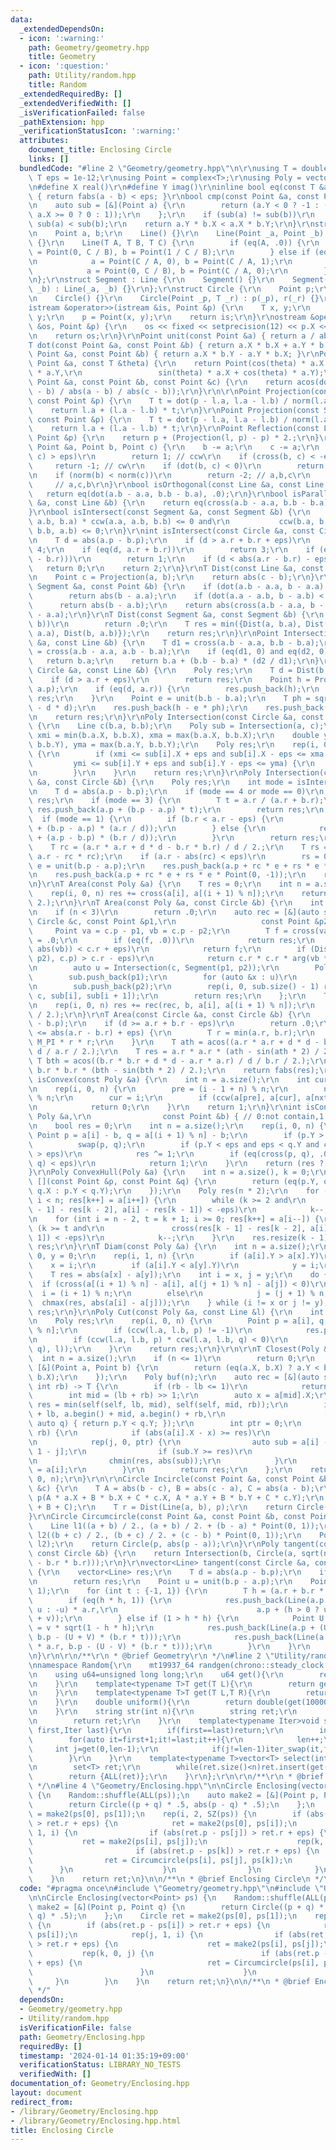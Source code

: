 ```yaml
---
data:
  _extendedDependsOn:
  - icon: ':warning:'
    path: Geometry/geometry.hpp
    title: Geometry
  - icon: ':question:'
    path: Utility/random.hpp
    title: Random
  _extendedRequiredBy: []
  _extendedVerifiedWith: []
  _isVerificationFailed: false
  _pathExtension: hpp
  _verificationStatusIcon: ':warning:'
  attributes:
    document_title: Enclosing Circle
    links: []
  bundledCode: "#line 2 \"Geometry/geometry.hpp\"\n\r\nusing T = double;\r\nconst\
    \ T eps = 1e-12;\r\nusing Point = complex<T>;\r\nusing Poly = vector<Point>;\r\
    \n#define X real()\r\n#define Y imag()\r\ninline bool eq(const T &a, const T &b)\
    \ { return fabs(a - b) < eps; }\r\nbool cmp(const Point &a, const Point &b) {\r\
    \n    auto sub = [&](Point a) {\r\n        return (a.Y < 0 ? -1 : (a.Y == 0 &&\
    \ a.X >= 0 ? 0 : 1));\r\n    };\r\n    if (sub(a) != sub(b))\r\n        return\
    \ sub(a) < sub(b);\r\n    return a.Y * b.X < a.X * b.Y;\r\n}\r\nstruct Line {\r\
    \n    Point a, b;\r\n    Line() {}\r\n    Line(Point _a, Point _b) : a(_a), b(_b)\
    \ {}\r\n    Line(T A, T B, T C) {\r\n        if (eq(A, .0)) {\r\n            a\
    \ = Point(0, C / B), b = Point(1 / C / B);\r\n        } else if (eq(B, .0)) {\r\
    \n            a = Point(C / A, 0), b = Point(C / A, 1);\r\n        } else {\r\n\
    \            a = Point(0, C / B), b = Point(C / A, 0);\r\n        }\r\n    }\r\
    \n};\r\nstruct Segment : Line {\r\n    Segment() {}\r\n    Segment(Point _a, Point\
    \ _b) : Line(_a, _b) {}\r\n};\r\nstruct Circle {\r\n    Point p;\r\n    T r;\r\
    \n    Circle() {}\r\n    Circle(Point _p, T _r) : p(_p), r(_r) {}\r\n};\r\n\r\n\
    istream &operator>>(istream &is, Point &p) {\r\n    T x, y;\r\n    is >> x >>\
    \ y;\r\n    p = Point(x, y);\r\n    return is;\r\n}\r\nostream &operator<<(ostream\
    \ &os, Point &p) {\r\n    os << fixed << setprecision(12) << p.X << ' ' << p.Y;\r\
    \n    return os;\r\n}\r\nPoint unit(const Point &a) { return a / abs(a); }\r\n\
    T dot(const Point &a, const Point &b) { return a.X * b.X + a.Y * b.Y; }\r\nT cross(const\
    \ Point &a, const Point &b) { return a.X * b.Y - a.Y * b.X; }\r\nPoint rot(const\
    \ Point &a, const T &theta) {\r\n    return Point(cos(theta) * a.X - sin(theta)\
    \ * a.Y,\r\n                 sin(theta) * a.X + cos(theta) * a.Y);\r\n}\r\nT arg(const\
    \ Point &a, const Point &b, const Point &c) {\r\n    return acos(dot(a - b, c\
    \ - b) / abs(a - b) / abs(c - b));\r\n}\r\n\r\nPoint Projection(const Line &l,\
    \ const Point &p) {\r\n    T t = dot(p - l.a, l.a - l.b) / norm(l.a - l.b);\r\n\
    \    return l.a + (l.a - l.b) * t;\r\n}\r\nPoint Projection(const Segment &l,\
    \ const Point &p) {\r\n    T t = dot(p - l.a, l.a - l.b) / norm(l.a - l.b);\r\n\
    \    return l.a + (l.a - l.b) * t;\r\n}\r\nPoint Reflection(const Line &l, const\
    \ Point &p) {\r\n    return p + (Projection(l, p) - p) * 2.;\r\n}\r\nint ccw(const\
    \ Point &a, Point b, Point c) {\r\n    b -= a;\r\n    c -= a;\r\n    if (cross(b,\
    \ c) > eps)\r\n        return 1; // ccw\r\n    if (cross(b, c) < -eps)\r\n   \
    \     return -1; // cw\r\n    if (dot(b, c) < 0)\r\n        return 2; // c,a,b\r\
    \n    if (norm(b) < norm(c))\r\n        return -2; // a,b,c\r\n    return 0; \
    \     // a,c,b\r\n}\r\nbool isOrthogonal(const Line &a, const Line &b) {\r\n \
    \   return eq(dot(a.b - a.a, b.b - b.a), .0);\r\n}\r\nbool isParallel(const Line\
    \ &a, const Line &b) {\r\n    return eq(cross(a.b - a.a, b.b - b.a), .0);\r\n\
    }\r\nbool isIntersect(const Segment &a, const Segment &b) {\r\n    return ccw(a.a,\
    \ a.b, b.a) * ccw(a.a, a.b, b.b) <= 0 and\r\n           ccw(b.a, b.b, a.a) * ccw(b.a,\
    \ b.b, a.b) <= 0;\r\n}\r\nint isIntersect(const Circle &a, const Circle &b) {\r\
    \n    T d = abs(a.p - b.p);\r\n    if (d > a.r + b.r + eps)\r\n        return\
    \ 4;\r\n    if (eq(d, a.r + b.r))\r\n        return 3;\r\n    if (eq(d, abs(a.r\
    \ - b.r)))\r\n        return 1;\r\n    if (d < abs(a.r - b.r) - eps)\r\n     \
    \   return 0;\r\n    return 2;\r\n}\r\nT Dist(const Line &a, const Point &b) {\r\
    \n    Point c = Projection(a, b);\r\n    return abs(c - b);\r\n}\r\nT Dist(const\
    \ Segment &a, const Point &b) {\r\n    if (dot(a.b - a.a, b - a.a) < eps)\r\n\
    \        return abs(b - a.a);\r\n    if (dot(a.a - a.b, b - a.b) < eps)\r\n  \
    \      return abs(b - a.b);\r\n    return abs(cross(a.b - a.a, b - a.a)) / abs(a.b\
    \ - a.a);\r\n}\r\nT Dist(const Segment &a, const Segment &b) {\r\n    if (isIntersect(a,\
    \ b))\r\n        return .0;\r\n    T res = min({Dist(a, b.a), Dist(a, b.b), Dist(b,\
    \ a.a), Dist(b, a.b)});\r\n    return res;\r\n}\r\nPoint Intersection(const Line\
    \ &a, const Line &b) {\r\n    T d1 = cross(a.b - a.a, b.b - b.a);\r\n    T d2\
    \ = cross(a.b - a.a, a.b - b.a);\r\n    if (eq(d1, 0) and eq(d2, 0))\r\n     \
    \   return b.a;\r\n    return b.a + (b.b - b.a) * (d2 / d1);\r\n}\r\nPoly Intersection(const\
    \ Circle &a, const Line &b) {\r\n    Poly res;\r\n    T d = Dist(b, a.p);\r\n\
    \    if (d > a.r + eps)\r\n        return res;\r\n    Point h = Projection(b,\
    \ a.p);\r\n    if (eq(d, a.r)) {\r\n        res.push_back(h);\r\n        return\
    \ res;\r\n    }\r\n    Point e = unit(b.b - b.a);\r\n    T ph = sqrt(a.r * a.r\
    \ - d * d);\r\n    res.push_back(h - e * ph);\r\n    res.push_back(h + e * ph);\r\
    \n    return res;\r\n}\r\nPoly Intersection(const Circle &a, const Segment &b)\
    \ {\r\n    Line c(b.a, b.b);\r\n    Poly sub = Intersection(a, c);\r\n    double\
    \ xmi = min(b.a.X, b.b.X), xma = max(b.a.X, b.b.X);\r\n    double ymi = min(b.a.Y,\
    \ b.b.Y), yma = max(b.a.Y, b.b.Y);\r\n    Poly res;\r\n    rep(i, 0, sub.size())\
    \ {\r\n        if (xmi <= sub[i].X + eps and sub[i].X - eps <= xma and\r\n   \
    \         ymi <= sub[i].Y + eps and sub[i].Y - eps <= yma) {\r\n            res.push_back(sub[i]);\r\
    \n        }\r\n    }\r\n    return res;\r\n}\r\nPoly Intersection(const Circle\
    \ &a, const Circle &b) {\r\n    Poly res;\r\n    int mode = isIntersect(a, b);\r\
    \n    T d = abs(a.p - b.p);\r\n    if (mode == 4 or mode == 0)\r\n        return\
    \ res;\r\n    if (mode == 3) {\r\n        T t = a.r / (a.r + b.r);\r\n       \
    \ res.push_back(a.p + (b.p - a.p) * t);\r\n        return res;\r\n    }\r\n  \
    \  if (mode == 1) {\r\n        if (b.r < a.r - eps) {\r\n            res.push_back(a.p\
    \ + (b.p - a.p) * (a.r / d));\r\n        } else {\r\n            res.push_back(b.p\
    \ + (a.p - b.p) * (b.r / d));\r\n        }\r\n        return res;\r\n    }\r\n\
    \    T rc = (a.r * a.r + d * d - b.r * b.r) / d / 2.;\r\n    T rs = sqrt(a.r *\
    \ a.r - rc * rc);\r\n    if (a.r - abs(rc) < eps)\r\n        rs = 0;\r\n    Point\
    \ e = unit(b.p - a.p);\r\n    res.push_back(a.p + rc * e + rs * e * Point(0, 1));\r\
    \n    res.push_back(a.p + rc * e + rs * e * Point(0, -1));\r\n    return res;\r\
    \n}\r\nT Area(const Poly &a) {\r\n    T res = 0;\r\n    int n = a.size();\r\n\
    \    rep(i, 0, n) res += cross(a[i], a[(i + 1) % n]);\r\n    return fabs(res /\
    \ 2.);\r\n}\r\nT Area(const Poly &a, const Circle &b) {\r\n    int n = a.size();\r\
    \n    if (n < 3)\r\n        return .0;\r\n    auto rec = [&](auto self, const\
    \ Circle &c, const Point &p1,\r\n                   const Point &p2) {\r\n   \
    \     Point va = c.p - p1, vb = c.p - p2;\r\n        T f = cross(va, vb), res\
    \ = .0;\r\n        if (eq(f, .0))\r\n            return res;\r\n        if (max(abs(va),\
    \ abs(vb)) < c.r + eps)\r\n            return f;\r\n        if (Dist(Segment(p1,\
    \ p2), c.p) > c.r - eps)\r\n            return c.r * c.r * arg(vb * conj(va));\r\
    \n        auto u = Intersection(c, Segment(p1, p2));\r\n        Poly sub;\r\n\
    \        sub.push_back(p1);\r\n        for (auto &x : u)\r\n            sub.push_back(x);\r\
    \n        sub.push_back(p2);\r\n        rep(i, 0, sub.size() - 1) res += self(self,\
    \ c, sub[i], sub[i + 1]);\r\n        return res;\r\n    };\r\n    T res = .0;\r\
    \n    rep(i, 0, n) res += rec(rec, b, a[i], a[(i + 1) % n]);\r\n    return fabs(res\
    \ / 2.);\r\n}\r\nT Area(const Circle &a, const Circle &b) {\r\n    T d = abs(a.p\
    \ - b.p);\r\n    if (d >= a.r + b.r - eps)\r\n        return .0;\r\n    if (d\
    \ <= abs(a.r - b.r) + eps) {\r\n        T r = min(a.r, b.r);\r\n        return\
    \ M_PI * r * r;\r\n    }\r\n    T ath = acos((a.r * a.r + d * d - b.r * b.r) /\
    \ d / a.r / 2.);\r\n    T res = a.r * a.r * (ath - sin(ath * 2) / 2.);\r\n   \
    \ T bth = acos((b.r * b.r + d * d - a.r * a.r) / d / b.r / 2.);\r\n    res +=\
    \ b.r * b.r * (bth - sin(bth * 2) / 2.);\r\n    return fabs(res);\r\n}\r\nbool\
    \ isConvex(const Poly &a) {\r\n    int n = a.size();\r\n    int cur, pre, nxt;\r\
    \n    rep(i, 0, n) {\r\n        pre = (i - 1 + n) % n;\r\n        nxt = (i + 1)\
    \ % n;\r\n        cur = i;\r\n        if (ccw(a[pre], a[cur], a[nxt]) == -1)\r\
    \n            return 0;\r\n    }\r\n    return 1;\r\n}\r\nint isContained(const\
    \ Poly &a,\r\n                const Point &b) { // 0:not contain,1:on edge,2:contain\r\
    \n    bool res = 0;\r\n    int n = a.size();\r\n    rep(i, 0, n) {\r\n       \
    \ Point p = a[i] - b, q = a[(i + 1) % n] - b;\r\n        if (p.Y > q.Y)\r\n  \
    \          swap(p, q);\r\n        if (p.Y < eps and eps < q.Y and cross(p, q)\
    \ > eps)\r\n            res ^= 1;\r\n        if (eq(cross(p, q), .0) and dot(p,\
    \ q) < eps)\r\n            return 1;\r\n    }\r\n    return (res ? 2 : 0);\r\n\
    }\r\nPoly ConvexHull(Poly &a) {\r\n    int n = a.size(), k = 0;\r\n    sort(ALL(a),\
    \ [](const Point &p, const Point &q) {\r\n        return (eq(p.Y, q.Y) ? p.X <\
    \ q.X : p.Y < q.Y);\r\n    });\r\n    Poly res(n * 2);\r\n    for (int i = 0;\
    \ i < n; res[k++] = a[i++]) {\r\n        while (k >= 2 and\r\n               cross(res[k\
    \ - 1] - res[k - 2], a[i] - res[k - 1]) < -eps)\r\n            k--;\r\n    }\r\
    \n    for (int i = n - 2, t = k + 1; i >= 0; res[k++] = a[i--]) {\r\n        while\
    \ (k >= t and\r\n               cross(res[k - 1] - res[k - 2], a[i] - res[k -\
    \ 1]) < -eps)\r\n            k--;\r\n    }\r\n    res.resize(k - 1);\r\n    return\
    \ res;\r\n}\r\nT Diam(const Poly &a) {\r\n    int n = a.size();\r\n    int x =\
    \ 0, y = 0;\r\n    rep(i, 1, n) {\r\n        if (a[i].Y > a[x].Y)\r\n        \
    \    x = i;\r\n        if (a[i].Y < a[y].Y)\r\n            y = i;\r\n    }\r\n\
    \    T res = abs(a[x] - a[y]);\r\n    int i = x, j = y;\r\n    do {\r\n      \
    \  if (cross(a[(i + 1) % n] - a[i], a[(j + 1) % n] - a[j]) < 0)\r\n          \
    \  i = (i + 1) % n;\r\n        else\r\n            j = (j + 1) % n;\r\n      \
    \  chmax(res, abs(a[i] - a[j]));\r\n    } while (i != x or j != y);\r\n    return\
    \ res;\r\n}\r\nPoly Cut(const Poly &a, const Line &l) {\r\n    int n = a.size();\r\
    \n    Poly res;\r\n    rep(i, 0, n) {\r\n        Point p = a[i], q = a[(i + 1)\
    \ % n];\r\n        if (ccw(l.a, l.b, p) != -1)\r\n            res.push_back(p);\r\
    \n        if (ccw(l.a, l.b, p) * ccw(l.a, l.b, q) < 0)\r\n            res.push_back(Intersection(Line(p,\
    \ q), l));\r\n    }\r\n    return res;\r\n}\r\n\r\nT Closest(Poly &a) {\r\n  \
    \  int n = a.size();\r\n    if (n <= 1)\r\n        return 0;\r\n    sort(ALL(a),\
    \ [&](Point a, Point b) {\r\n        return (eq(a.X, b.X) ? a.Y < b.Y : a.X <\
    \ b.X);\r\n    });\r\n    Poly buf(n);\r\n    auto rec = [&](auto self, int lb,\
    \ int rb) -> T {\r\n        if (rb - lb <= 1)\r\n            return (T)INF;\r\n\
    \        int mid = (lb + rb) >> 1;\r\n        auto x = a[mid].X;\r\n        T\
    \ res = min(self(self, lb, mid), self(self, mid, rb));\r\n        inplace_merge(a.begin()\
    \ + lb, a.begin() + mid, a.begin() + rb,\r\n                      [&](auto p,\
    \ auto q) { return p.Y < q.Y; });\r\n        int ptr = 0;\r\n        rep(i, lb,\
    \ rb) {\r\n            if (abs(a[i].X - x) >= res)\r\n                continue;\r\
    \n            rep(j, 0, ptr) {\r\n                auto sub = a[i] - buf[ptr -\
    \ 1 - j];\r\n                if (sub.Y >= res)\r\n                    break;\r\
    \n                chmin(res, abs(sub));\r\n            }\r\n            buf[ptr++]\
    \ = a[i];\r\n        }\r\n        return res;\r\n    };\r\n    return rec(rec,\
    \ 0, n);\r\n}\r\n\r\nCircle Incircle(const Point &a, const Point &b, const Point\
    \ &c) {\r\n    T A = abs(b - c), B = abs(c - a), C = abs(a - b);\r\n    Point\
    \ p(A * a.X + B * b.X + C * c.X, A * a.Y + B * b.Y + C * c.Y);\r\n    p /= (A\
    \ + B + C);\r\n    T r = Dist(Line(a, b), p);\r\n    return Circle(p, r);\r\n\
    }\r\nCircle Circumcircle(const Point &a, const Point &b, const Point &c) {\r\n\
    \    Line l1((a + b) / 2., (a + b) / 2. + (b - a) * Point(0, 1));\r\n    Line\
    \ l2((b + c) / 2., (b + c) / 2. + (c - b) * Point(0, 1));\r\n    Point p = Intersection(l1,\
    \ l2);\r\n    return Circle(p, abs(p - a));\r\n}\r\nPoly tangent(const Point &a,\
    \ const Circle &b) {\r\n    return Intersection(b, Circle(a, sqrt(norm(b.p - a)\
    \ - b.r * b.r)));\r\n}\r\nvector<Line> tangent(const Circle &a, const Circle &b)\
    \ {\r\n    vector<Line> res;\r\n    T d = abs(a.p - b.p);\r\n    if (eq(d, 0))\r\
    \n        return res;\r\n    Point u = unit(b.p - a.p);\r\n    Point v = u * Point(0,\
    \ 1);\r\n    for (int t : {-1, 1}) {\r\n        T h = (a.r + b.r * t) / d;\r\n\
    \        if (eq(h * h, 1)) {\r\n            res.push_back(Line(a.p + (h > 0 ?\
    \ u : -u) * a.r,\r\n                               a.p + (h > 0 ? u : -u) * a.r\
    \ + v));\r\n        } else if (1 > h * h) {\r\n            Point U = u * h, V\
    \ = v * sqrt(1 - h * h);\r\n            res.push_back(Line(a.p + (U + V) * a.r,\
    \ b.p - (U + V) * (b.r * t)));\r\n            res.push_back(Line(a.p + (U - V)\
    \ * a.r, b.p - (U - V) * (b.r * t)));\r\n        }\r\n    }\r\n    return res;\r\
    \n}\r\n\r\n/**\r\n * @brief Geometry\r\n */\n#line 2 \"Utility/random.hpp\"\n\r\
    \nnamespace Random{\r\n    mt19937_64 randgen(chrono::steady_clock::now().time_since_epoch().count());\r\
    \n    using u64=unsigned long long;\r\n    u64 get(){\r\n        return randgen();\r\
    \n    }\r\n    template<typename T>T get(T L){\r\n        return get()%(L+1);\r\
    \n    }\r\n    template<typename T>T get(T L,T R){\r\n        return get(R-L)+L;\r\
    \n    }\r\n    double uniform(){\r\n        return double(get(1000000000))/1000000000;\r\
    \n    }\r\n    string str(int n){\r\n        string ret;\r\n        rep(i,0,n)ret+=get('a','z');\r\
    \n        return ret;\r\n    }\r\n    template<typename Iter>void shuffle(Iter\
    \ first,Iter last){\r\n        if(first==last)return;\r\n        int len=1;\r\n\
    \        for(auto it=first+1;it!=last;it++){\r\n            len++;\r\n       \
    \     int j=get(0,len-1);\r\n            if(j!=len-1)iter_swap(it,first+j);\r\n\
    \        }\r\n    }\r\n    template<typename T>vector<T> select(int n,T L,T R){\r\
    \n        set<T> ret;\r\n        while(ret.size()<n)ret.insert(get(L,R));\r\n\
    \        return {ALL(ret)};\r\n    }\r\n};\r\n\r\n/**\r\n * @brief Random\r\n\
    \ */\n#line 4 \"Geometry/Enclosing.hpp\"\n\nCircle Enclosing(vector<Point> ps)\
    \ {\n    Random::shuffle(ALL(ps));\n    auto make2 = [&](Point p, Point q) {\n\
    \        return Circle((p + q) * .5, abs(p - q) * .5);\n    };\n    Circle ret\
    \ = make2(ps[0], ps[1]);\n    rep(i, 2, SZ(ps)) {\n        if (abs(ret.p - ps[i])\
    \ > ret.r + eps) {\n            ret = make2(ps[0], ps[i]);\n            rep(j,\
    \ 1, i) {\n                if (abs(ret.p - ps[j]) > ret.r + eps) {\n         \
    \           ret = make2(ps[i], ps[j]);\n                    rep(k, 0, j) {\n \
    \                       if (abs(ret.p - ps[k]) > ret.r + eps) {\n            \
    \                ret = Circumcircle(ps[i], ps[j], ps[k]);\n                  \
    \      }\n                    }\n                }\n            }\n        }\n\
    \    }\n    return ret;\n}\n\n/**\n * @brief Enclosing Circle\n */\n"
  code: "#pragma once\n#include \"Geometry/geometry.hpp\"\n#include \"Utility/random.hpp\"\
    \n\nCircle Enclosing(vector<Point> ps) {\n    Random::shuffle(ALL(ps));\n    auto\
    \ make2 = [&](Point p, Point q) {\n        return Circle((p + q) * .5, abs(p -\
    \ q) * .5);\n    };\n    Circle ret = make2(ps[0], ps[1]);\n    rep(i, 2, SZ(ps))\
    \ {\n        if (abs(ret.p - ps[i]) > ret.r + eps) {\n            ret = make2(ps[0],\
    \ ps[i]);\n            rep(j, 1, i) {\n                if (abs(ret.p - ps[j])\
    \ > ret.r + eps) {\n                    ret = make2(ps[i], ps[j]);\n         \
    \           rep(k, 0, j) {\n                        if (abs(ret.p - ps[k]) > ret.r\
    \ + eps) {\n                            ret = Circumcircle(ps[i], ps[j], ps[k]);\n\
    \                        }\n                    }\n                }\n       \
    \     }\n        }\n    }\n    return ret;\n}\n\n/**\n * @brief Enclosing Circle\n\
    \ */"
  dependsOn:
  - Geometry/geometry.hpp
  - Utility/random.hpp
  isVerificationFile: false
  path: Geometry/Enclosing.hpp
  requiredBy: []
  timestamp: '2024-01-14 01:35:19+09:00'
  verificationStatus: LIBRARY_NO_TESTS
  verifiedWith: []
documentation_of: Geometry/Enclosing.hpp
layout: document
redirect_from:
- /library/Geometry/Enclosing.hpp
- /library/Geometry/Enclosing.hpp.html
title: Enclosing Circle
---
```

